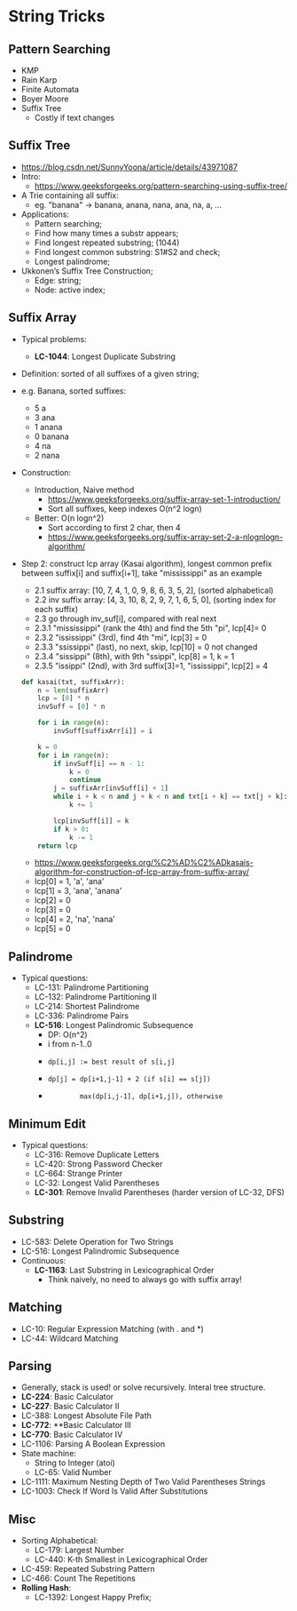 # String Tricks

## Pattern Searching
- KMP
- Rain Karp
- Finite Automata
- Boyer Moore
- Suffix Tree
	- Costly if text changes

## Suffix Tree
- https://blog.csdn.net/SunnyYoona/article/details/43971087
- Intro:
	- https://www.geeksforgeeks.org/pattern-searching-using-suffix-tree/
- A Trie containing all suffix:
	- eg. "banana" -> banana, anana, nana, ana, na, a, ...
- Applications:
	- Pattern searching;
	- Find how many times a substr appears;
	- Find longest repeated substring; (1044)
	- Find longest common substring: S1#S2 and check;
	- Longest palindrome;
- Ukkonen’s Suffix Tree Construction;
    - Edge: string;
    - Node: active index;

## Suffix Array
- Typical problems:
    - **LC-1044**: Longest Duplicate Substring
- Definition: sorted of all suffixes of a given string;
- e.g. Banana, sorted suffixes:
    - 5 a
    - 3 ana
    - 1 anana
    - 0 banana
    - 4 na
    - 2 nana
- Construction:
    - Introduction, Naive method
        - https://www.geeksforgeeks.org/suffix-array-set-1-introduction/
        - Sort all suffixes, keep indexes O(n^2 logn)
    - Better: O(n logn^2)
        - Sort according to first 2 char, then 4
        - https://www.geeksforgeeks.org/suffix-array-set-2-a-nlognlogn-algorithm/
- Step 2: construct lcp array (Kasai algorithm), longest common prefix between suffix[i] and suffix[i+1], take "mississippi" as an example
    - 2.1 suffix array: [10, 7, 4, 1, 0, 9, 8, 6, 3, 5, 2], (sorted alphabetical)
    - 2.2 inv suffix array: [4, 3, 10, 8, 2, 9, 7, 1, 6, 5, 0], (sorting index for each suffix)
    - 2.3 go through inv_suf[i], compared with real next
    - 2.3.1 "mississippi" (rank the 4th) and find the 5th "pi", lcp[4]= 0
    - 2.3.2 "ississippi" (3rd), find 4th "mi", lcp[3] = 0
    - 2.3.3 "ssissippi" (last), no next, skip, lcp[10] = 0 not changed
    - 2.3.4 "sissippi" (8th), with 9th "ssippi", lcp[8] = 1, k = 1
    - 2.3.5 "issippi" (2nd), with 3rd suffix[3]=1, "ississippi", lcp[2] = 4
    ```python
    def kasai(txt, suffixArr):
        n = len(suffixArr)
        lcp = [0] * n
        invSuff = [0] * n

        for i in range(n):
            invSuff[suffixArr[i]] = i

        k = 0
        for i in range(n):
            if invSuff[i] == n - 1:
                k = 0
                continue
            j = suffixArr[invSuff[i] + 1]
            while i + k < n and j + k < n and txt[i + k] == txt[j + k]:
                k += 1

            lcp[invSuff[i]] = k
            if k > 0:
                k -= 1
        return lcp
    ```

	- https://www.geeksforgeeks.org/%C2%AD%C2%ADkasais-algorithm-for-construction-of-lcp-array-from-suffix-array/
	- lcp[0] = 1, 'a', 'ana'
	- lcp[1] = 3, 'ana', 'anana'
	- lcp[2] = 0
	- lcp[3] = 0
	- lcp[4] = 2, 'na', 'nana'
	- lcp[5] = 0

## Palindrome
- Typical questions:
    - LC-131: Palindrome Partitioning
    - LC-132: Palindrome Partitioning II
    - LC-214: Shortest Palindrome
    - LC-336: Palindrome Pairs
    - **LC-516**: Longest Palindromic Subsequence
        - DP: O(n^2)
        - i from n-1..0
        -     dp[i,j] := best result of s[i,j]
        -     dp[j] = dp[i+1,j-1] + 2 (if s[i] == s[j])
        -             max(dp[i,j-1], dp[i+1,j]), otherwise

## Minimum Edit
- Typical questions:
    - LC-316: Remove Duplicate Letters
    - LC-420: Strong Password Checker
    - LC-664: Strange Printer
    - LC-32: Longest Valid Parentheses
    - **LC-301**: Remove Invalid Parentheses (harder version of LC-32, DFS)

## Substring
- LC-583: Delete Operation for Two Strings
- LC-516: Longest Palindromic Subsequence
- Continuous:
    - **LC-1163**: Last Substring in Lexicographical Order
        - Think naively, no need to always go with suffix array!

## Matching
- LC-10: Regular Expression Matching (with . and \*)
- LC-44: Wildcard Matching

## Parsing
- Generally, stack is used! or solve recursively. Interal tree structure.
- **LC-224**: Basic Calculator
- **LC-227**: Basic Calculator II
- LC-388: Longest Absolute File Path
- **LC-772**: **Basic Calculator III
- **LC-770**: Basic Calculator IV
- LC-1106: Parsing A Boolean Expression
- State machine:
    - String to Integer (atoi)
    - LC-65: Valid Number
- LC-1111: Maximum Nesting Depth of Two Valid Parentheses Strings
- LC-1003: Check If Word Is Valid After Substitutions

## Misc
- Sorting Alphabetical:
    - LC-179: Largest Number
    - LC-440: K-th Smallest in Lexicographical Order
- LC-459: Repeated Substring Pattern
- LC-466: Count The Repetitions
- **Rolling Hash**:
    - LC-1392: Longest Happy Prefix;
